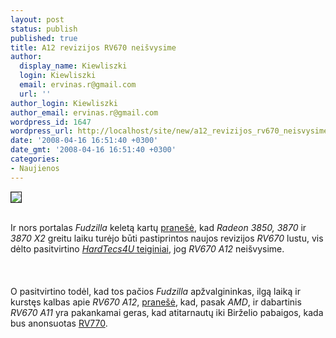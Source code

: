 ```yaml
---
layout: post
status: publish
published: true
title: A12 revizijos RV670 neišvysime
author:
  display_name: Kiewliszki
  login: Kiewliszki
  email: ervinas.r@gmail.com
  url: ''
author_login: Kiewliszki
author_email: ervinas.r@gmail.com
wordpress_id: 1647
wordpress_url: http://localhost/site/new/a12_revizijos_rv670_neisvysime/
date: '2008-04-16 16:51:40 +0300'
date_gmt: '2008-04-16 16:51:40 +0300'
categories:
- Naujienos
---
```

<div class="imgright"><img src="http://img301.imageshack.us/img301/87/atilogoki7.jpg" border="1"></div>
<p><br>Ir nors portalas <i>Fudzilla</i> keletą kartų <a class="ns" href="http://www.technews.lt/index.php?id=Kas&amp;Id=1177">pranešė</a>, kad <i>Radeon 3850, 3870</i> ir <i>3870 X2</i> greitu laiku turėjo būti pastiprintos naujos revizijos <i>RV670</i> lustu, vis dėlto pasitvirtino <a class="ns" href="http://www.technews.lt/index.php?id=Kas&amp;Id=1252"><i>HardTecs4U</i> teiginiai</a>, jog <i>RV670 A12</i> neišvysime.<br />
<br><br />
<br>O pasitvirtino todėl, kad tos pačios <i>Fudzilla</i> apžvalgininkas, ilgą laiką ir kurstęs kalbas apie <i>RV670 A12</i>, <a class="ns" href="http://www.fudzilla.com/index.php?option=com_content&amp;task=view&amp;id=6829&amp;Itemid=1">pranešė</a>, kad, pasak <i>AMD</i>, ir dabartinis <i>RV670 A11</i> yra pakankamai geras, kad atitarnautų iki Birželio pabaigos, kada bus anonsuotas <a class="ns" href="http://www.technews.lt/index.php?id=Kas&amp;Id=1455">RV770</a>.</p>
